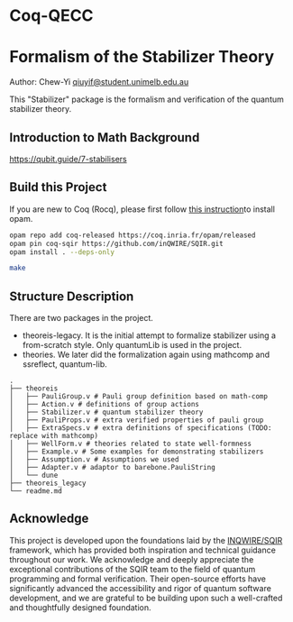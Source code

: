 # Coq-QECC

# Formalism of the Stabilizer Theory 

Author: Chew-Yi <qiuyif@student.unimelb.edu.au>

This "Stabilizer" package is the formalism and verification of the quantum stabilizer theory.

## Introduction to Math Background

https://qubit.guide/7-stabilisers

## Build this Project

If you are new to Coq (Rocq), please first follow [this instruction](https://rocq-prover.org/docs/using-opam)to install opam. 

```bash
opam repo add coq-released https://coq.inria.fr/opam/released
opam pin coq-sqir https://github.com/inQWIRE/SQIR.git
opam install . --deps-only

make 
```

## Structure Description

There are two packages in the project.
- theoreis-legacy. It is the initial attempt to formalize stabilizer using a from-scratch style. Only quantumLib is used in the project.
- theories. We later did the formalization again using mathcomp and ssreflect, quantum-lib. 
```
.
├── theoreis
│   ├── PauliGroup.v # Pauli group definition based on math-comp
│   ├── Action.v # definitions of group actions
│   ├── Stabilizer.v # quantum stabilizer theory
│   ├── PauliProps.v # extra verified properties of pauli group
│   ├── ExtraSpecs.v # extra definitions of specifications (TODO: replace with mathcomp)
│   ├── WellForm.v # theories related to state well-formness 
│   ├── Example.v # Some examples for demonstrating stabilizers
│   ├── Assumption.v # Assumptions we used 
│   ├── Adapter.v # adaptor to barebone.PauliString
│   └── dune
├── theoreis_legacy
└── readme.md
```

## Acknowledge

This project is developed upon the foundations laid by the [INQWIRE/SQIR](https://github.com/inQWIRE/SQIR) framework, which has provided both inspiration and technical guidance throughout our work. 
We acknowledge and deeply appreciate the exceptional contributions of the SQIR team to the field of quantum programming and formal verification. 
Their open-source efforts have significantly advanced the accessibility and rigor of quantum software development, and we are grateful to be building upon such a well-crafted and thoughtfully designed foundation.

